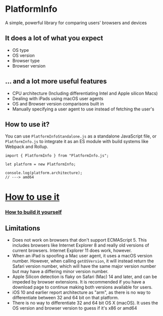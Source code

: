 # PlatformInfo
A simple, powerful library for comparing users' browsers and devices

## It does a lot of what you expect 
* OS type
* OS version
* Browser type
* Browser version

## ... and a lot more useful features
* CPU architecture (Including differentiating Intel and Apple silicon Macs)
* Dealing with iPads using macOS user agents
* OS and Browser version comparisons built in
* Manually specifying a user agent to use instead of fetching the user's

## How to use it?
You can use `PlatformInfoStandalone.js` as a standalone JavaScript file, or `PlatformInfo.js` to integrate it as an ES module with build systems like Webpack and Rollup.

```
import { PlatformInfo } from "PlatformInfo.js";

let platform = new PlatformInfo;

console.log(platform.architecture);
// ---> amd64
```

# [How to use it](https://github.com/dangeredwolf/PlatformInfo/blob/master/docs/api.md)
### [How to build it yourself](https://github.com/dangeredwolf/PlatformInfo/blob/master/docs/build.md)

## Limitations
* Does not work on browsers that don't support ECMAScript 5. This includes browsers like Internet Explorer 8 and really old versions of current browsers. Internet Explorer 11 does work, however. 
* When an iPad is spoofing a Mac user agent, it uses a macOS version number. However, when calling `getOSVersion`, it will instead return the Safari version number, which will have the same major version number but may have a differing minor version number.
* Apple Silicon detection is flaky on Safari (Mac) 14 and later, and can be impeded by browser extensions. It is recommended if you have a download page to continue making both versions available for users.
* iOS 10 and earlier report architecture as "arm", as there is no way to differentiate between 32 and 64 bit on that platform.
* There is no way to differentiate 32 and 64 bit OS X (macOS). It uses the OS version and browser version to guess if it's x86 or amd64
